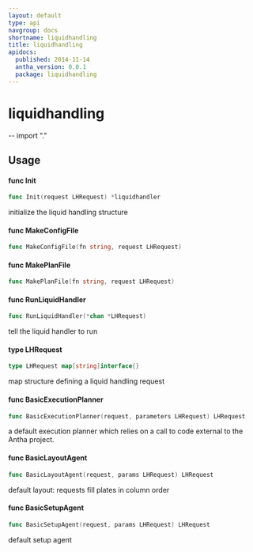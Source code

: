 ```yaml
---
layout: default
type: api
navgroup: docs
shortname: liquidhandling
title: liquidhandling
apidocs:
  published: 2014-11-14
  antha_version: 0.0.1
  package: liquidhandling
---
```

# liquidhandling
--
    import "."


## Usage

#### func  Init

```go
func Init(request LHRequest) *liquidhandler
```
initialize the liquid handling structure

#### func  MakeConfigFile

```go
func MakeConfigFile(fn string, request LHRequest)
```

#### func  MakePlanFile

```go
func MakePlanFile(fn string, request LHRequest)
```

#### func  RunLiquidHandler

```go
func RunLiquidHandler(*chan *LHRequest)
```
tell the liquid handler to run

#### type LHRequest

```go
type LHRequest map[string]interface{}
```

map structure defining a liquid handling request

#### func  BasicExecutionPlanner

```go
func BasicExecutionPlanner(request, parameters LHRequest) LHRequest
```
a default execution planner which relies on a call to code external to the Antha
project.

#### func  BasicLayoutAgent

```go
func BasicLayoutAgent(request, params LHRequest) LHRequest
```
default layout: requests fill plates in column order

#### func  BasicSetupAgent

```go
func BasicSetupAgent(request, params LHRequest) LHRequest
```
default setup agent
